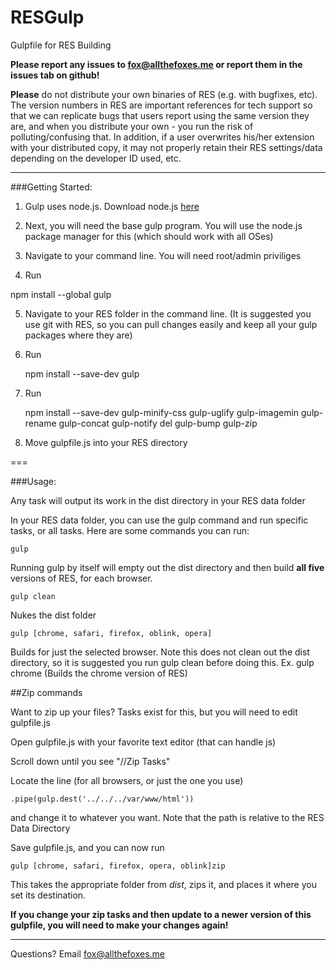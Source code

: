 RESGulp
=======

Gulpfile for RES Building

**Please report any issues to fox@allthefoxes.me or report them in the issues tab on github!**

**Please**  do not distribute your own binaries of RES (e.g. with bugfixes, etc). The version numbers in RES are important references for tech support so that we can replicate bugs that users report using the same version they are, and when you distribute your own - you run the risk of polluting/confusing that. In addition, if a user overwrites his/her extension with your distributed copy, it may not properly retain their RES settings/data depending on the developer ID used, etc.

---

###Getting Started:

1. Gulp uses node.js. Download node.js [here](http://nodejs.org/download/)

2. Next, you will need the base gulp program. You will use the node.js package manager for this (which should work with all OSes)

3. Navigate to your command line. You will need root/admin priviliges

4. Run 

npm install --global gulp

5. Navigate to your RES folder in the command line. (It is suggested you use git with RES, so you can pull changes easily and keep all your gulp packages where they are)

6. Run

    npm install --save-dev gulp

7. Run

    npm install --save-dev gulp-minify-css gulp-uglify gulp-imagemin gulp-rename gulp-concat gulp-notify del gulp-bump gulp-zip

8. Move gulpfile.js into your RES directory

===

###Usage:


Any task will output its work in the dist directory in your RES data folder

In your RES data folder, you can use the gulp command and run specific tasks, or all tasks. Here are some commands you can run:

    gulp

Running gulp by itself will empty out the dist directory and then build **all five** versions of RES, for each browser. 

    gulp clean

Nukes the dist folder

    gulp [chrome, safari, firefox, oblink, opera]

Builds for just the selected browser. Note this does not clean out the dist directory, so it is suggested you run gulp clean before doing this. Ex. gulp chrome (Builds the chrome version of RES)


##Zip commands

Want to zip up your files? Tasks exist for this, but you will need to edit gulpfile.js

Open gulpfile.js with your favorite text editor (that can handle js)

Scroll down until you see "//Zip Tasks"

Locate the line (for all browsers, or just the one you use)

    .pipe(gulp.dest('../../../var/www/html'))

and change it to whatever you want. Note that the path is relative to the RES Data Directory

Save gulpfile.js, and you can now run

    gulp [chrome, safari, firefox, opera, oblink]zip

This takes the appropriate folder from *dist*, zips it, and places it where you set its destination. 

**If you change your zip tasks and then update to a newer version of this gulpfile, you will need to make your changes again!**

---

Questions? Email fox@allthefoxes.me
